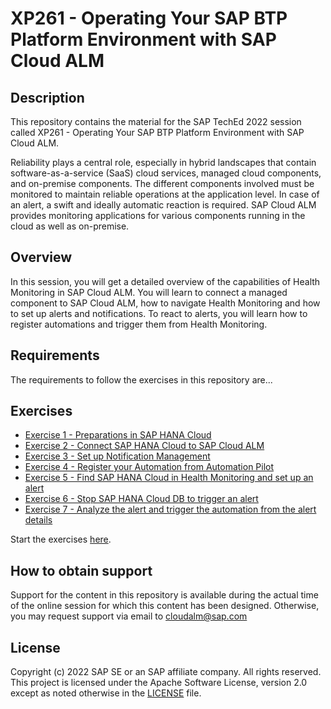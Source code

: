 # XP261 - Operating Your SAP BTP Platform Environment with SAP Cloud ALM

## Description

This repository contains the material for the SAP TechEd 2022 session called XP261 - Operating Your SAP BTP Platform Environment with SAP Cloud ALM.

Reliability plays a central role, especially in hybrid landscapes that contain software-as-a-service (SaaS) cloud services, managed cloud components, and on-premise components. The different components involved must be monitored to maintain reliable operations at the application level. In case of an alert, a swift and ideally automatic reaction is required. SAP Cloud ALM provides monitoring applications for various components running in the cloud as well as on-premise. 

## Overview

In this session, you will get a detailed overview of the capabilities of Health Monitoring in SAP Cloud ALM. You will learn to connect a managed component to SAP Cloud ALM, how to navigate Health Monitoring and how to set up alerts and notifications. To react to alerts, you will learn how to register automations and trigger them from Health Monitoring. 

## Requirements

The requirements to follow the exercises in this repository are...

## Exercises

- [Exercise 1 -	Preparations in SAP HANA Cloud](exercises/ex1/)
- [Exercise 2 -	Connect SAP HANA Cloud to SAP Cloud ALM](exercises/ex2/)
- [Exercise 3 -	Set up Notification Management](exercises/ex3/)
- [Exercise 4 -	Register your Automation from Automation Pilot](exercises/ex4/)
- [Exercise 5 -	Find SAP HANA Cloud in Health Monitoring and set up an alert](exercises/ex5/)
- [Exercise 6 -	Stop SAP HANA Cloud DB to trigger an alert](exercises/ex6/)
- [Exercise 7 -	Analyze the alert and trigger the automation from the alert details](exercises/ex7/)

Start the exercises [here](excercises/ex1/README.md). 

## How to obtain support

Support for the content in this repository is available during the actual time of the online session for which this content has been designed. Otherwise, you may request support via email to cloudalm@sap.com 

## License
Copyright (c) 2022 SAP SE or an SAP affiliate company. All rights reserved. This project is licensed under the Apache Software License, version 2.0 except as noted otherwise in the [LICENSE](LICENSES/Apache-2.0.txt) file.
